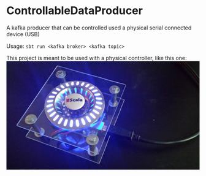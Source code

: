 # ControllableDataProducer
A kafka producer that can be controlled used a physical serial connected device (USB)

Usage: `sbt run <kafka broker> <kafka topic>`

This project is meant to be used with a physical controller, like this one:
![Arduino-based USB rate controller](./docs/controller.jpg)
